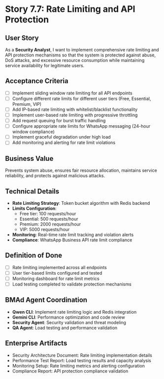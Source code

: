 # Story 7.7: Rate Limiting and API Protection

## User Story
As a **Security Analyst**, I want to implement comprehensive rate limiting and API protection mechanisms so that the system is protected against abuse, DoS attacks, and excessive resource consumption while maintaining service availability for legitimate users.

## Acceptance Criteria
- [ ] Implement sliding window rate limiting for all API endpoints
- [ ] Configure different rate limits for different user tiers (Free, Essential, Premium, VIP)
- [ ] Add IP-based rate limiting with whitelist/blacklist functionality
- [ ] Implement user-based rate limiting with progressive throttling
- [ ] Add request queuing for burst traffic handling
- [ ] Configure appropriate rate limits for WhatsApp messaging (24-hour window compliance)
- [ ] Implement graceful degradation under high load
- [ ] Add monitoring and alerting for rate limit violations

## Business Value
Prevents system abuse, ensures fair resource allocation, maintains service reliability, and protects against malicious attacks.

## Technical Details
- **Rate Limiting Strategy**: Token bucket algorithm with Redis backend
- **Limits Configuration**:
  - Free tier: 100 requests/hour
  - Essential: 500 requests/hour
  - Premium: 2000 requests/hour
  - VIP: 5000 requests/hour
- **Monitoring**: Real-time rate limit tracking and violation alerts
- **Compliance**: WhatsApp Business API rate limit compliance

## Definition of Done
- [ ] Rate limiting implemented across all endpoints
- [ ] User tier-based limits configured and tested
- [ ] Monitoring dashboard for rate limit metrics
- [ ] Load testing completed to validate protection mechanisms

## BMAd Agent Coordination
- **Qwen CLI**: Implement rate limiting logic and Redis integration
- **Gemini CLI**: Performance optimization and code review
- **Security Agent**: Security validation and threat modeling
- **QA Agent**: Load testing and performance validation

## Enterprise Artifacts
- Security Architecture Document: Rate limiting implementation details
- Performance Test Report: Load testing results and capacity analysis
- Monitoring Setup: Rate limiting metrics and alerting configuration
- Compliance Report: API protection compliance validation